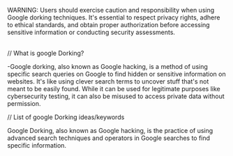 WARNING: Users should exercise caution and responsibility when using Google dorking techniques. It's essential to respect privacy rights, adhere to ethical standards, and obtain proper authorization before accessing sensitive information or conducting security assessments.
<br />
<br />


// What is google Dorking?

-Google dorking, also known as Google hacking, is a method of using specific search queries on Google to find hidden or sensitive information on websites. It's like using clever search terms to uncover stuff that's not meant to be easily found. While it can be used for legitimate purposes like cybersecurity testing, it can also be misused to access private data without permission.

// List of google Dorking ideas/keywords



Google Dorking, also known as Google hacking, is the practice of using advanced search techniques and operators in Google searches to find specific information.


